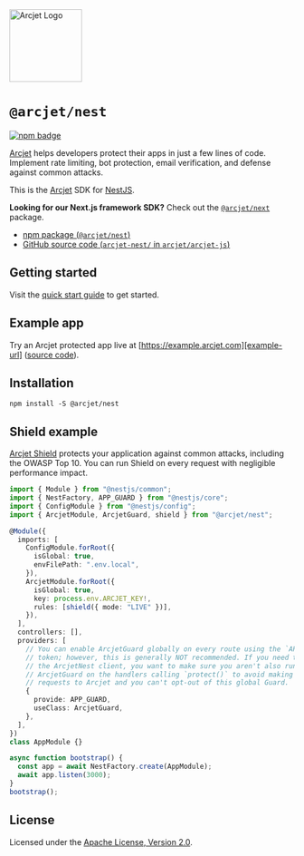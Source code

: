 <a href="https://arcjet.com" target="_arcjet-home">
  <picture>
    <source media="(prefers-color-scheme: dark)" srcset="https://arcjet.com/logo/arcjet-dark-lockup-voyage-horizontal.svg">
    <img src="https://arcjet.com/logo/arcjet-light-lockup-voyage-horizontal.svg" alt="Arcjet Logo" height="128" width="auto">
  </picture>
</a>

# `@arcjet/nest`

<p>
  <a href="https://www.npmjs.com/package/@arcjet/nest">
    <picture>
      <source media="(prefers-color-scheme: dark)" srcset="https://img.shields.io/npm/v/%40arcjet%2Fnest?style=flat-square&label=%E2%9C%A6Aj&labelColor=000000&color=5C5866">
      <img alt="npm badge" src="https://img.shields.io/npm/v/%40arcjet%2Fnest?style=flat-square&label=%E2%9C%A6Aj&labelColor=ECE6F0&color=ECE6F0">
    </picture>
  </a>
</p>

[Arcjet][arcjet] helps developers protect their apps in just a few lines of
code. Implement rate limiting, bot protection, email verification, and defense
against common attacks.

This is the [Arcjet][arcjet] SDK for [NestJS][nest-js].

**Looking for our Next.js framework SDK?** Check out the
[`@arcjet/next`][alt-sdk] package.

- [npm package (`@arcjet/nest`)](https://www.npmjs.com/package/@arcjet/nest)
- [GitHub source code (`arcjet-nest/` in `arcjet/arcjet-js`)](https://github.com/arcjet/arcjet-js/tree/main/arcjet-nest)

## Getting started

Visit the [quick start guide][quick-start] to get started.

## Example app

Try an Arcjet protected app live at [https://example.arcjet.com][example-url]
([source code][example-source]).

## Installation

```shell
npm install -S @arcjet/nest
```

## Shield example

[Arcjet Shield][shield-concepts-docs] protects your application against common
attacks, including the OWASP Top 10. You can run Shield on every request with
negligible performance impact.

```ts
import { Module } from "@nestjs/common";
import { NestFactory, APP_GUARD } from "@nestjs/core";
import { ConfigModule } from "@nestjs/config";
import { ArcjetModule, ArcjetGuard, shield } from "@arcjet/nest";

@Module({
  imports: [
    ConfigModule.forRoot({
      isGlobal: true,
      envFilePath: ".env.local",
    }),
    ArcjetModule.forRoot({
      isGlobal: true,
      key: process.env.ARCJET_KEY!,
      rules: [shield({ mode: "LIVE" })],
    }),
  ],
  controllers: [],
  providers: [
    // You can enable ArcjetGuard globally on every route using the `APP_GUARD`
    // token; however, this is generally NOT recommended. If you need to inject
    // the ArcjetNest client, you want to make sure you aren't also running
    // ArcjetGuard on the handlers calling `protect()` to avoid making multiple
    // requests to Arcjet and you can't opt-out of this global Guard.
    {
      provide: APP_GUARD,
      useClass: ArcjetGuard,
    },
  ],
})
class AppModule {}

async function bootstrap() {
  const app = await NestFactory.create(AppModule);
  await app.listen(3000);
}
bootstrap();
```

## License

Licensed under the [Apache License, Version 2.0][apache-license].

[arcjet]: https://arcjet.com
[nest-js]: https://nestjs.com/
[alt-sdk]: https://www.npmjs.com/package/@arcjet/next
[example-url]: https://example.arcjet.com
[quick-start]: https://docs.arcjet.com/get-started/nestjs
[example-source]: https://github.com/arcjet/arcjet-js-example
[shield-concepts-docs]: https://docs.arcjet.com/shield/concepts
[apache-license]: http://www.apache.org/licenses/LICENSE-2.0
